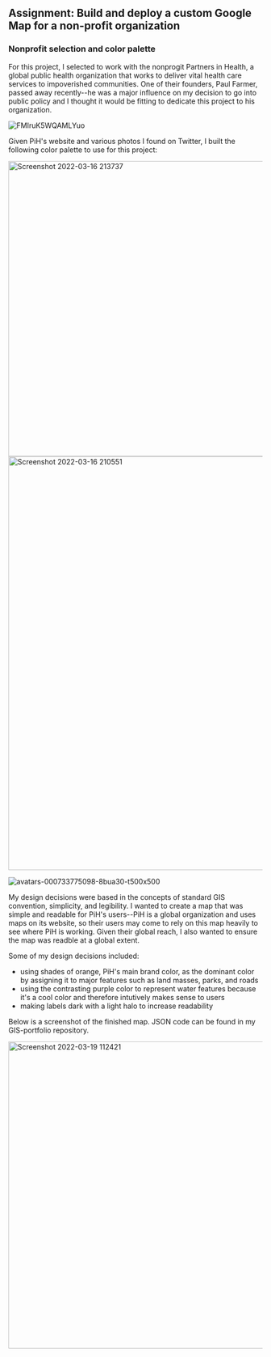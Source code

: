 ## Assignment: Build and deploy a custom Google Map for a non-profit organization

### Nonprofit selection and color palette
For this project, I selected to work with the nonprogit Partners in Health, a global public health organization that works to deliver vital health care services to impoverished communities. One of their founders, Paul Farmer, passed away recently--he was a major influence on my decision to go into public policy and I thought it would be fitting to dedicate this project to his organization.

![FMIruK5WQAMLYuo](https://user-images.githubusercontent.com/81482638/159127896-67dccc27-4579-4f06-99ca-b3ceeb3ab4e3.jpg)

Given PiH's website and various photos I found on Twitter, I built the following color palette to use for this project:

<img width="584" alt="Screenshot 2022-03-16 213737" src="https://user-images.githubusercontent.com/81482638/159127918-48127b0c-e9a0-441b-8c35-0313f9a23006.png">

<img width="818" alt="Screenshot 2022-03-16 210551" src="https://user-images.githubusercontent.com/81482638/159127907-01a2d4f5-f1e1-4034-bd0f-96d3a49e7469.png">

![avatars-000733775098-8bua30-t500x500](https://user-images.githubusercontent.com/81482638/159127910-ee22ecfb-e61a-4324-a7ce-032092e98c86.jpg)

My design decisions were based in the concepts of standard GIS convention, simplicity, and legibility. I wanted to create a map that was simple and readable for PiH's users--PiH is a global organization and uses maps on its website, so their users may come to rely on this map heavily to see where PiH is working. Given their global reach, I also wanted to ensure the map was readble at a global extent. 

Some of my design decisions included:
+ using shades of orange, PiH's main brand color, as the dominant color by assigning it to major features such as land masses, parks, and roads
+ using the contrasting purple color to represent water features because it's a cool color and therefore intutively makes sense to users
+ making labels dark with a light halo to increase readability

Below is a screenshot of the finished map. JSON code can be found in my GIS-portfolio repository.

<img width="607" alt="Screenshot 2022-03-19 112421" src="https://user-images.githubusercontent.com/81482638/159127931-8c6ea8c4-8066-46b4-8fd8-007a44416e91.png">
